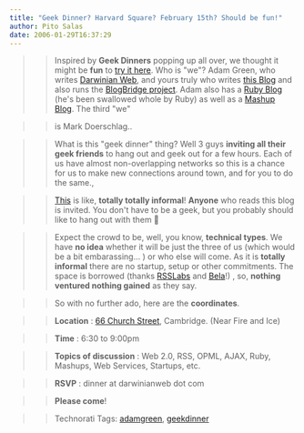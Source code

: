 ```yaml
---
title: "Geek Dinner? Harvard Square? February 15th? Should be fun!"
author: Pito Salas
date: 2006-01-29T16:37:29
---
```



>>

>> Inspired by **Geek Dinners** popping up all over, we thought it might be
**fun** to [try it here](<http://www.darwinianweb.com/archive/2006/206.html>).
Who is "we"? Adam Green, who writes [Darwinian
Web](<http://www.darwinianweb.com/>), and yours truly who writes [this
Blog](</>) and also runs the [BlogBridge
project](<http://www.blogbridge.com/>). Adam also has a [Ruby
Blog](<http://ruby.darwinianweb.com/>) (he's been swallowed whole by Ruby) as
well as a [Mashup Blog](<http://mashup.darwinianweb.com/>). The third "we"

>>

>> is Mark Doerschlag..

>>

>> What is this "geek dinner" thing? Well 3 guys **inviting all their geek
friends** to hang out and geek out for a few hours. Each of us have almost
non-overlapping networks so this is a chance for us to make new connections
around town, and for you to do the same.,

>>

>> [This](<http://www.darwinianweb.com/archive/2006/206.html>) is like,
**totally totally informal**! **Anyone** who reads this blog is invited. You
don't have to be a geek, but you probably should like to hang out with them 🙂

>>

>> Expect the crowd to be, well, you know, **technical types**. We have **no
idea** whether it will be just the three of us (which would be a bit
embarassing… ) or who else will come. As it is **totally informal** there are
no startup, setup or other commitments. The space is borrowed (thanks
[RSSLabs](<http://www.opmlworkstation.com/About.aspx>) and
[Bela](<http://blogs.opml.org/belaLabovitch>)!) , so, **nothing ventured
nothing gained** as they say.

>>

>> So with no further ado, here are the **coordinates**.

>>

>> **Location** : [66 Church
Street](<http://maps.a9.com/?ypLoc=66%20church%20street%2C%20cambridge%2C%20ma>),
Cambridge. (Near Fire and Ice)

>>

>> **Time** : 6:30 to 9:00pm

>>

>> **Topics of discussion** : Web 2.0, RSS, OPML, AJAX, Ruby, Mashups, Web
Services, Startups, etc.

>>

>> **RSVP** : dinner at darwinianweb dot com

>>

>> **Please come**!

>>

>> Technorati Tags: [adamgreen](<http://www.technorati.com/tag/adamgreen>),
[geekdinner](<http://www.technorati.com/tag/geekdinner>)


